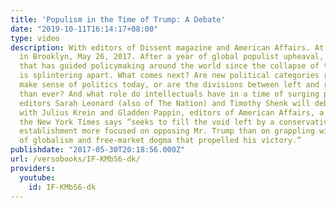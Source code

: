 ```yaml
---
title: 'Populism in the Time of Trump: A Debate'
date: "2019-10-11T16:14:17+08:00"
type: video
description: With editors of Dissent magazine and American Affairs. At Verso Books
  in Brooklyn, May 26, 2017. After a year of global populist upheaval, the elite consensus
  that has guided policymaking around the world since the collapse of the Soviet Union
  is splintering apart. What comes next? Are new political categories required to
  make sense of politics today, or are the divisions between left and right starker
  than ever? And what role do intellectuals have in a time of surging populism? Dissent
  editors Sarah Leonard (also of The Nation) and Timothy Shenk will debate these questions
  with Julius Krein and Gladden Pappin, editors of American Affairs, a new journal
  the New York Times says “seeks to fill the void left by a conservative intellectual
  establishment more focused on opposing Mr. Trump than on grappling with the rejection
  of globalism and free-market dogma that propelled his victory.”
publishdate: "2017-05-30T20:18:56.000Z"
url: /versobooks/IF-KMbS6-dk/
providers:
  youtube:
    id: IF-KMbS6-dk
---
```

